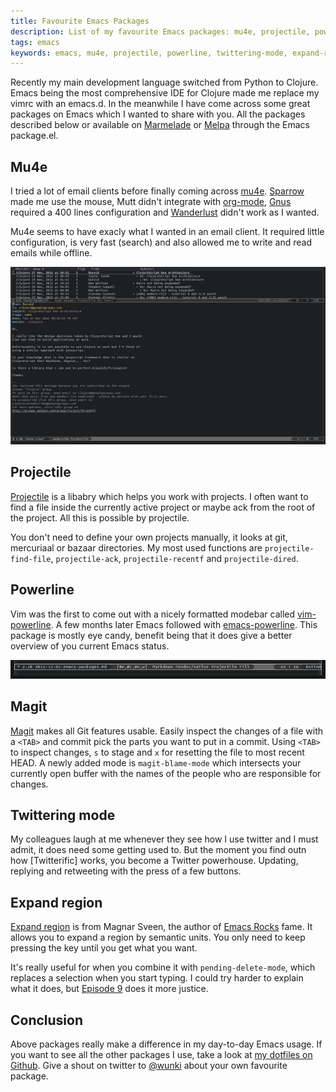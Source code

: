 ```yaml
---
title: Favourite Emacs Packages
description: List of my favourite Emacs packages: mu4e, projectile, powerline, twittering-mode and expand-region.
tags: emacs
keywords: emacs, mu4e, projectile, powerline, twittering-mode, expand-region
---
```


Recently my main development language switched from Python to Clojure. Emacs
being the most comprehensive IDE for Clojure made me replace my vimrc with an
emacs.d. In the meanwhile I have come across some great packages on Emacs
which I wanted to share with you. All the packages described below or
available on [Marmelade] or [Melpa] through the Emacs package.el.

[Marmelade]: http://marmalade-repo.org/
[Melpa]: http://melpa.milkbox.net/

## Mu4e

I tried a lot of email clients before finally coming across [mu4e]. [Sparrow]
made me use the mouse, Mutt didn't integrate with [org-mode], [Gnus] required a
400 lines configuration and [Wanderlust] didn't work as I wanted.

Mu4e seems to have exacly what I wanted in an email client. It required little
configuration, is very fast (search) and also allowed me to write and read
emails while offline.

![Mu4e on Emacs](/images/posts/emacs-screenshot-mu4e.png "Mu4e on Emacs")

[mu4e]: http://www.djcbsoftware.nl/code/mu/mu4e.html
[Sparrow]: http://www.sparrowmailapp.com/
[org-mode]: http://orgmode.org/
[Gnus]: http://www.gnus.org/
[Wanderlust]: http://www.gohome.org/wl/

## Projectile

[Projectile] is a libabry which helps you work with projects. I often want to
find a file inside the currently active project or maybe ack from the root of
the project. All this is possible by projectile.

You don't need to define your own projects manually, it looks at git,
mercuriaal or bazaar directories. My most used functions are
`projectile-find-file`, `projectile-ack`, `projectile-recentf` and
`projectile-dired`.

[Projectile]: https://github.com/bbatsov/projectile

## Powerline

Vim was the first to come out with a nicely formatted modebar called
[vim-powerline]. A few months later Emacs followed with
[emacs-powerline]. This package is mostly eye candy, benefit being that it
does give a better overview of you current Emacs status.

![Powerline on Emacs](/images/posts/emacs-screenshot-powerline.png "Powerline on Emacs")

[vim-powerline]: https://github.com/Lokaltog/vim-powerline
[emacs-powerline]: https://github.com/jonathanchu/emacs-powerline

## Magit

[Magit] makes all Git features usable. Easily inspect the changes of a file
with a `<TAB>` and commit pick the parts you want to put in a commit. Using
`<TAB>` to inspect changes, `s` to stage and `x` for resetting the file to
most recent HEAD. A newly added mode is `magit-blame-mode` which intersects
your currently open buffer with the names of the people who are responsible
for changes.

[Magit]: http://philjackson.github.com/magit/

## Twittering mode

My colleagues laugh at me whenever they see how I use twitter and I must
admit, it does need some getting used to. But the moment you find outn how
[Twitterific] works, you become a Twitter powerhouse. Updating, replying and
retweeting with the press of a few buttons.

## Expand region

[Expand region] is from Magnar Sveen, the author of [Emacs Rocks] fame. It
allows you to expand a region by semantic units. You only need to keep
pressing the key until you get what you want. 

It's really useful for when you combine it with `pending-delete-mode`, which
replaces a selection when you start typing. I could try harder to explain what
it does, but [Episode 9] does it more justice.

[Expand region]: https://github.com/magnars/expand-region.el
[Emacs Rocks]: http://emacsrocks.com/
[Episode 9]: http://emacsrocks.com/e09.html

## Conclusion

Above packages really make a difference in my day-to-day Emacs usage. If you
want to see all the other packages I use, take a look at
[my dotfiles on Github]. Give a shout on twitter to [@wunki] about your own
favourite package.

[my dotfiles on Github]: https://github.com/wunki/wunki-dotfiles
[@wunki]: https://twitter.com/wunki


